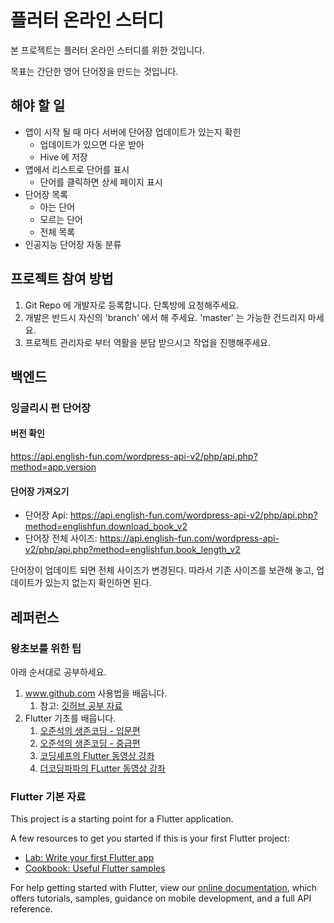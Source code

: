 # 플러터 온라인 스터디

본 프로젝트는 플러터 온라인 스터디를 위한 것입니다.

목표는 간단한 영어 단어장을 만드는 것입니다.

## 해야 할 일

* 앱이 시작 될 때 마다 서버에 단어장 업데이트가 있는지 확힌
  * 업데이트가 있으면 다운 받아
  * Hive 에 저장
* 앱에서 리스트로 단어를 표시
  * 단어를 클릭하면 상세 페이지 표시
* 단어장 목록
  * 아는 단어
  * 모르는 단어
  * 전체 목록
* 인공지능 단어장 자동 분류

## 프로젝트 참여 방법

1. Git Repo 에 개발자로 등록합니다. 단톡방에 요청해주세요.
2. 개발은 반드시 자신의 'branch' 에서 해 주세요. 'master' 는 가능한 건드리지 마세요.
3. 프로젝트 관리자로 부터 역활을 분담 받으시고 작업을 진행해주세요.

## 백엔드

### 잉글리시 펀 단어장


#### 버전 확인

https://api.english-fun.com/wordpress-api-v2/php/api.php?method=app.version

#### 단어장 가져오기

* 단어장 Api: https://api.english-fun.com/wordpress-api-v2/php/api.php?method=englishfun.download_book_v2
* 단어장 전체 사이즈: https://api.english-fun.com/wordpress-api-v2/php/api.php?method=englishfun.book_length_v2

단어장이 업데이트 되면 전체 사이즈가 변경된다. 따라서 기존 사이즈를 보관해 놓고, 업데이트가 있는지 없는지 확인하면 된다.


## 레퍼런스

### 왕초보를 위한 팁

아래 순서대로 공부하세요.

1. www.github.com 사용법을 배웁니다.
   1. 참고: [깃허브 공부 자료](https://sunnykwak.tistory.com/97?fbclid=IwAR09R6DMdhXdjVfNWv8bdCWYTmnYOaMCIZTtlOD34aTfw2yuUxQM-TQERWc)
2. Flutter 기초를 배웁니다.
   1. [오준석의 생존코딩 - 입문편](https://www.youtube.com/watch?v=lRbZsBvG9Ig&list=PLxTmPHxRH3VUueVvEnrP8qxHAP5x9XAPv)
   2. [오준석의 생존코딩 - 중급편](https://www.youtube.com/watch?v=ei8TX-uqP6E&list=PLxTmPHxRH3VWLY-eyQuV1C_IbIQlCXEhe)
   3. [코딩셰프의 Flutter 동영상 강좌](https://www.youtube.com/channel/UC_2ge45JCuJH1z6VYt4iCgQ)
   4. [더코딩파파의 FLutter 동영상 강좌](https://www.youtube.com/channel/UCUH2DSbsNUz2sW3kBNn4ibw)

### Flutter 기본 자료

This project is a starting point for a Flutter application.

A few resources to get you started if this is your first Flutter project:

- [Lab: Write your first Flutter app](https://flutter.dev/docs/get-started/codelab)
- [Cookbook: Useful Flutter samples](https://flutter.dev/docs/cookbook)

For help getting started with Flutter, view our
[online documentation](https://flutter.dev/docs), which offers tutorials,
samples, guidance on mobile development, and a full API reference.

